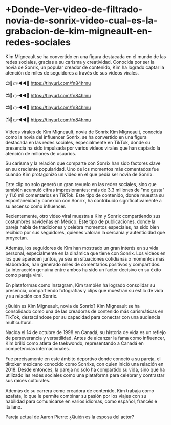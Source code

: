# +Donde-Ver-video-de-filtrado-novia-de-sonrix-video-cual-es-la-grabacion-de-kim-migneault-en-redes-sociales

Kim Migneault se ha convertido en una figura destacada en el mundo de las redes sociales, gracias a su carisma y creatividad. Conocida por ser la novia de Sonrix, un popular creador de contenido, Kim ha logrado captar la atención de miles de seguidores a través de sus videos virales.


📺📱👉◄◄🔴  https://tinyurl.com/fn84hrnu

📺📱👉◄◄🔴  https://tinyurl.com/fn84hrnu

📺📱👉◄◄🔴  https://tinyurl.com/fn84hrnu

📺📱👉◄◄🔴  https://tinyurl.com/fn84hrnu


Videos virales de Kim Migneault, novia de Sonrix
Kim Migneault, conocida como la novia del influencer Sonrix, se ha convertido en una figura destacada en las redes sociales, especialmente en TikTok, donde su presencia ha sido impulsada por varios videos virales que han captado la atención de millones de usuarios.

Su carisma y la relación que comparte con Sonrix han sido factores clave en su creciente popularidad. Uno de los momentos más comentados fue cuando Kim protagonizó un video en el que pedía ser novia de Sonrix.

Este clip no solo generó un gran revuelo en las redes sociales, sino que también acumuló cifras impresionantes: más de 3.3 millones de "me gusta" y 11.6 mil comentarios en TikTok. Este tipo de contenido, donde muestra su espontaneidad y conexión con Sonrix, ha contribuido significativamente a su ascenso como influencer.

Recientemente, otro video viral muestra a Kim y Sonrix compartiendo sus costumbres navideñas en México. Este tipo de publicaciones, donde la pareja habla de tradiciones y celebra momentos especiales, ha sido bien recibido por sus seguidores, quienes valoran la cercanía y autenticidad que proyectan.



Además, los seguidores de Kim han mostrado un gran interés en su vida personal, especialmente en la dinámica que tiene con Sonrix. Los videos en los que aparecen juntos, ya sea en situaciones cotidianas o momentos más elaborados, han generado miles de comentarios positivos y compartidos. La interacción genuina entre ambos ha sido un factor decisivo en su éxito como pareja viral.

En plataformas como Instagram, Kim también ha logrado consolidar su presencia, compartiendo fotografías y clips que muestran su estilo de vida y su relación con Sonrix.

¿Quién es Kim Migneault, novia de Sonrix?
Kim Migneault se ha consolidado como una de las creadoras de contenido más carismáticas en TikTok, destacándose por su capacidad para conectar con una audiencia multicultural.

Nacida el 14 de octubre de 1998 en Canadá, su historia de vida es un reflejo de perseverancia y versatilidad. Antes de alcanzar la fama como influencer, Kim brilló como atleta de taekwondo, representando a Canadá en competencias internacionales.


Fue precisamente en este ámbito deportivo donde conoció a su pareja, el tiktoker mexicano conocido como Sonrixs, con quien inició una relación en 2018. Desde entonces, la pareja no solo ha compartido su vida, sino que ha utilizado las redes sociales como una plataforma para celebrar y contrastar sus raíces culturales.

Además de su carrera como creadora de contenido, Kim trabaja como azafata, lo que le permite combinar su pasión por los viajes con su habilidad para comunicarse en varios idiomas, como español, francés e italiano.

Pareja actual de Aaron Pierre: ¿Quién es la esposa del actor?
